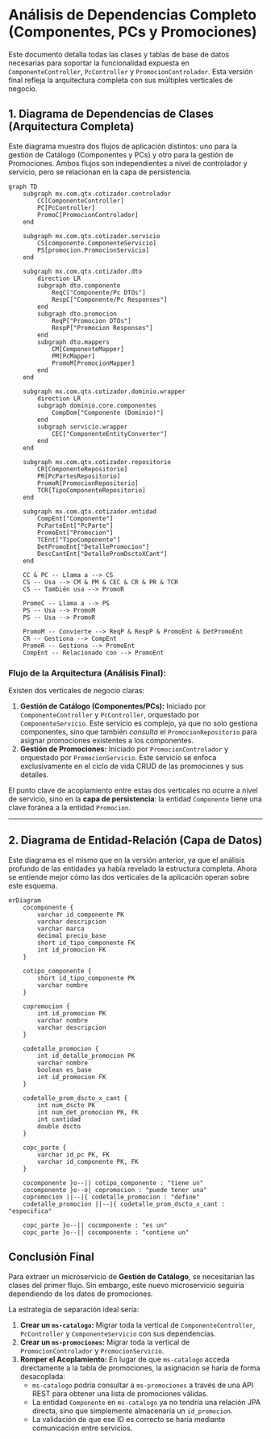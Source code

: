 # Análisis de Dependencias Completo (Componentes, PCs y Promociones)

Este documento detalla todas las clases y tablas de base de datos necesarias para soportar la funcionalidad expuesta en `ComponenteController`, `PcController` y `PromocionControlador`. Esta versión final refleja la arquitectura completa con sus múltiples verticales de negocio.

## 1. Diagrama de Dependencias de Clases (Arquitectura Completa)

Este diagrama muestra dos flujos de aplicación distintos: uno para la gestión de Catálogo (Componentes y PCs) y otro para la gestión de Promociones. Ambos flujos son independientes a nivel de controlador y servicio, pero se relacionan en la capa de persistencia.

```mermaid
graph TD
    subgraph mx.com.qtx.cotizador.controlador
        CC[ComponenteController]
        PC[PcController]
        PromoC[PromocionControlador]
    end

    subgraph mx.com.qtx.cotizador.servicio
        CS[componente.ComponenteServicio]
        PS[promocion.PromocionServicio]
    end

    subgraph mx.com.qtx.cotizador.dto
        direction LR
        subgraph dto.componente
            ReqC["Componente/Pc DTOs"]
            RespC["Componente/Pc Responses"]
        end
        subgraph dto.promocion
            ReqP["Promocion DTOs"]
            RespP["Promocion Responses"]
        end
        subgraph dto.mappers
            CM[ComponenteMapper]
            PM[PcMapper]
            PromoM[PromocionMapper]
        end
    end

    subgraph mx.com.qtx.cotizador.dominio.wrapper
        direction LR
        subgraph dominio.core.componentes
            CompDom["Componente (Dominio)"]
        end
        subgraph servicio.wrapper
            CEC["ComponenteEntityConverter"]
        end
    end

    subgraph mx.com.qtx.cotizador.repositorio
        CR[ComponenteRepositorio]
        PR[PcPartesRepositorio]
        PromoR[PromocionRepositorio]
        TCR[TipoComponenteRepositorio]
    end

    subgraph mx.com.qtx.cotizador.entidad
        CompEnt["Componente"]
        PcParteEnt["PcParte"]
        PromoEnt["Promocion"]
        TCEnt["TipoComponente"]
        DetPromoEnt["DetallePromocion"]
        DescCantEnt["DetallePromDsctoXCant"]
    end

    CC & PC -- Llama a --> CS
    CS -- Usa --> CM & PM & CEC & CR & PR & TCR
    CS -- También usa --> PromoR

    PromoC -- Llama a --> PS
    PS -- Usa --> PromoM
    PS -- Usa --> PromoR

    PromoM -- Convierte --> ReqP & RespP & PromoEnt & DetPromoEnt
    CR -- Gestiona --> CompEnt
    PromoR -- Gestiona --> PromoEnt
    CompEnt -- Relacionado con --> PromoEnt
```

### Flujo de la Arquitectura (Análisis Final):

Existen dos verticales de negocio claras:

1.  **Gestión de Catálogo (Componentes/PCs):** Iniciado por `ComponenteController` y `PcController`, orquestado por `ComponenteServicio`. Este servicio es complejo, ya que no solo gestiona componentes, sino que también *consulta* el `PromocionRepositorio` para asignar promociones existentes a los componentes.
2.  **Gestión de Promociones:** Iniciado por `PromocionControlador` y orquestado por `PromocionServicio`. Este servicio se enfoca exclusivamente en el ciclo de vida CRUD de las promociones y sus detalles.

El punto clave de acoplamiento entre estas dos verticales no ocurre a nivel de servicio, sino en la **capa de persistencia**: la entidad `Componente` tiene una clave foránea a la entidad `Promocion`.

---

## 2. Diagrama de Entidad-Relación (Capa de Datos)

Este diagrama es el mismo que en la versión anterior, ya que el análisis profundo de las entidades ya había revelado la estructura completa. Ahora se entiende mejor cómo las dos verticales de la aplicación operan sobre este esquema.

```mermaid
erDiagram
    cocomponente {
        varchar id_componente PK
        varchar descripcion
        varchar marca
        decimal precio_base
        short id_tipo_componente FK
        int id_promocion FK
    }

    cotipo_componente {
        short id_tipo_componente PK
        varchar nombre
    }

    copromocion {
        int id_promocion PK
        varchar nombre
        varchar descripcion
    }

    codetalle_promocion {
        int id_detalle_promocion PK
        varchar nombre
        boolean es_base
        int id_promocion FK
    }

    codetalle_prom_dscto_x_cant {
        int num_dscto PK
        int num_det_promocion PK, FK
        int cantidad
        double dscto
    }

    copc_parte {
        varchar id_pc PK, FK
        varchar id_componente PK, FK
    }

    cocomponente }o--|| cotipo_componente : "tiene un"
    cocomponente }o--o| copromocion : "puede tener una"
    copromocion ||--|{ codetalle_promocion : "define"
    codetalle_promocion ||--|{ codetalle_prom_dscto_x_cant : "especifica"

    copc_parte }o--|| cocomponente : "es un"
    copc_parte }o--|| cocomponente : "contiene un"

```

## Conclusión Final

Para extraer un microservicio de **Gestión de Catálogo**, se necesitarían las clases del primer flujo. Sin embargo, este nuevo microservicio seguiría dependiendo de los datos de promociones.

La estrategia de separación ideal sería:

1.  **Crear un `ms-catalogo`:** Migrar toda la vertical de `ComponenteController`, `PcController` y `ComponenteServicio` con sus dependencias.
2.  **Crear un `ms-promociones`:** Migrar toda la vertical de `PromocionControlador` y `PromocionServicio`.
3.  **Romper el Acoplamiento:** En lugar de que `ms-catalogo` acceda directamente a la tabla de promociones, la asignación se haría de forma desacoplada:
    *   `ms-catalogo` podría consultar a `ms-promociones` a través de una API REST para obtener una lista de promociones válidas.
    *   La entidad `Componente` en `ms-catalogo` ya no tendría una relación JPA directa, sino que simplemente almacenaría un `id_promocion`.
    *   La validación de que ese ID es correcto se haría mediante comunicación entre servicios.